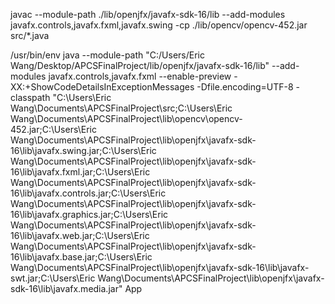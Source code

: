 javac --module-path ./lib/openjfx/javafx-sdk-16/lib --add-modules javafx.controls,javafx.fxml,javafx.swing -cp ./lib/opencv/opencv-452.jar src/*.java

/usr/bin/env java --module-path "C:/Users/Eric Wang/Desktop/APCSFinalProject/lib/openjfx/javafx-sdk-16/lib" --add-modules javafx.controls,javafx.fxml --enable-preview -XX:+ShowCodeDetailsInExceptionMessages -Dfile.encoding=UTF-8 -classpath "C:\\Users\\Eric Wang\\Documents\\APCSFinalProject\\src;C:\\Users\\Eric Wang\\Documents\\APCSFinalProject\\lib\\opencv\\opencv-452.jar;C:\\Users\\Eric Wang\\Documents\\APCSFinalProject\\lib\\openjfx\\javafx-sdk-16\\lib\\javafx.swing.jar;C:\\Users\\Eric Wang\\Documents\\APCSFinalProject\\lib\\openjfx\\javafx-sdk-16\\lib\\javafx.fxml.jar;C:\\Users\\Eric Wang\\Documents\\APCSFinalProject\\lib\\openjfx\\javafx-sdk-16\\lib\\javafx.controls.jar;C:\\Users\\Eric Wang\\Documents\\APCSFinalProject\\lib\\openjfx\\javafx-sdk-16\\lib\\javafx.graphics.jar;C:\\Users\\Eric Wang\\Documents\\APCSFinalProject\\lib\\openjfx\\javafx-sdk-16\\lib\\javafx.web.jar;C:\\Users\\Eric Wang\\Documents\\APCSFinalProject\\lib\\openjfx\\javafx-sdk-16\\lib\\javafx.base.jar;C:\\Users\\Eric Wang\\Documents\\APCSFinalProject\\lib\\openjfx\\javafx-sdk-16\\lib\\javafx-swt.jar;C:\\Users\\Eric Wang\\Documents\\APCSFinalProject\\lib\\openjfx\\javafx-sdk-16\\lib\\javafx.media.jar" App